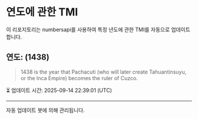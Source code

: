 
# 연도에 관한 TMI

이 리포지토리는 numbersapi를 사용하여 특정 년도에 관한 TMI를 자동으로 업데이트합니다.

## 연도: (1438)
> 1438 is the year that Pachacuti (who will later create Tahuantinsuyu, or the Inca Empire) becomes the ruler of Cuzco.

⏳ 업데이트 시간: 2025-09-14 22:39:01 (UTC)

---
자동 업데이트 봇에 의해 관리됩니다.
